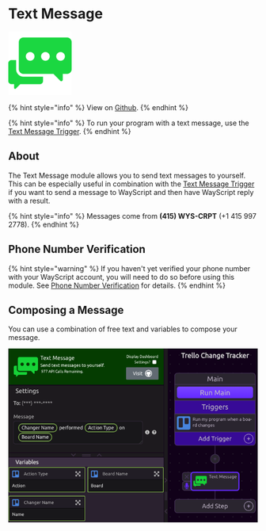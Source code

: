 # Text Message

![Send text messages to yourself.](../../.gitbook/assets/text_message_128x128%20%281%29.png)

{% hint style="info" %}
View on [Github](https://github.com/twilio/twilio-python).
{% endhint %}

{% hint style="info" %}
To run your program with a text message, use the [Text Message Trigger](../triggers/text-message-trigger.md).
{% endhint %}

## About

The Text Message module allows you to send text messages to yourself. This can be especially useful in combination with the [Text Message Trigger](../triggers/text-message-trigger.md) if you want to send a message to WayScript and then have WayScript reply with a result.

{% hint style="info" %}
Messages come from **\(415\) WYS-CRPT** \(+1 415 997 2778\).
{% endhint %}

## Phone Number Verification

{% hint style="warning" %}
If you haven't yet verified your phone number with your WayScript account, you will need to do so before using this module. See [Phone Number Verification](../../account-management/phone-number-verification.md) for details.
{% endhint %}

## Composing a Message

You can use a combination of free text and variables to compose your message.

![](../../.gitbook/assets/screen-shot-2019-07-17-at-4.26.17-pm.png)

